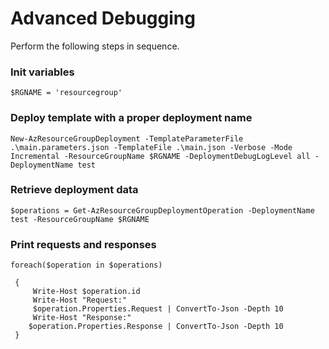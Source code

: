 # Advanced Debugging
Perform the following steps in sequence.

### Init variables
```
$RGNAME = 'resourcegroup'
```

### Deploy template with a proper deployment name
```
New-AzResourceGroupDeployment -TemplateParameterFile .\main.parameters.json -TemplateFile .\main.json -Verbose -Mode Incremental -ResourceGroupName $RGNAME -DeploymentDebugLogLevel all -DeploymentName test
```

### Retrieve deployment data
```
$operations = Get-AzResourceGroupDeploymentOperation -DeploymentName test -ResourceGroupName $RGNAME
```

### Print requests and responses
```
foreach($operation in $operations)

 {
     Write-Host $operation.id
     Write-Host "Request:"
     $operation.Properties.Request | ConvertTo-Json -Depth 10
     Write-Host "Response:"
    $operation.Properties.Response | ConvertTo-Json -Depth 10
 }
```
